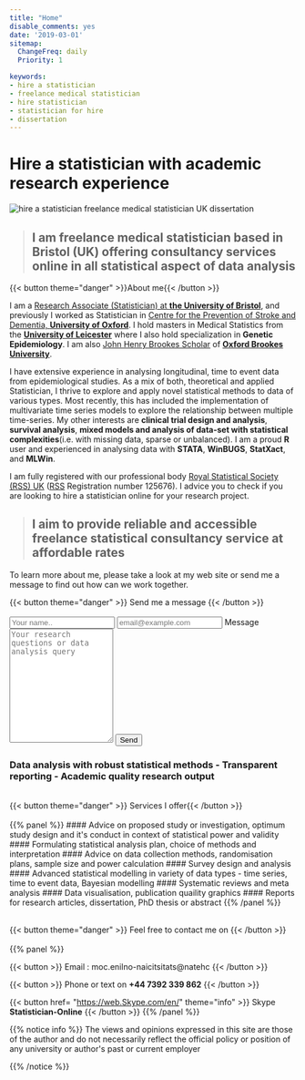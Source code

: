 ```yaml
---
title: "Home"
disable_comments: yes
date: '2019-03-01'
sitemap:
  ChangeFreq: daily
  Priority: 1

keywords:
- hire a statistician
- freelance medical statistician
- hire statistician
- statistician for hire 
- dissertation
---
```

# Hire a statistician with academic research experience

<img alt="hire a statistician freelance medical statistician UK dissertation" src="/images/bio.png" title=“Chetan-Prajapati”/>


> ## I am freelance medical statistician based in Bristol (UK) offering consultancy services online in all statistical aspect of data analysis


{{< button theme="danger" >}}About me{{< /button >}}

I am a [Research Associate (Statistician) at **the University of Bristol**](http://www.bristol.ac.uk/clinical-sciences/people/chetan-a-prajapati/index.html), and previously I worked as Statistician in [Centre for the Prevention of Stroke and Dementia, **University of Oxford**](https://www.ndcn.ox.ac.uk/divisions/cpsd). I hold masters in Medical Statistics from the [**University of Leicester**](https://le.ac.uk/health-sciences) where I also hold specialization in **Genetic Epidemiology**. I am also [John Henry Brookes Scholar](https://www.brookes.ac.uk/studying-at-brookes/finance/postgraduate-finance---uk-and-eu-students/sources-of-funding-for-postgraduate-uk-and-eu-students/) of [**Oxford Brookes University**](https://www.brookes.ac.uk/courses/postgraduate/public-health/). 

I have extensive experience in analysing longitudinal, time to event data from epidemiological studies. As a mix of both, theoretical and applied Statistician, I thrive to explore and apply novel statistical methods to data of various types. Most recently, this has included the implementation of multivariate time series models to explore the relationship between multiple time-series. My other interests are **clinical trial design and analysis**, **survival analysis**, **mixed models and analysis of data-set with statistical complexities**(i.e. with missing data, sparse or unbalanced).  I am a proud **R** user and experienced in analysing data with **STATA**, **WinBUGS**, **StatXact**, and **MLWin**.

I am fully registered with our professional body [Royal Statistical Society (RSS) UK](https://www.rss.org.uk/) ([RSS](http://www.rss.org.uk/RSS/pro_dev/pro_awards/Graduate_statistician/Prof%20reg/Prof_Reg_G.aspx?hkey=6f3595d4-6887-46ea-8025-ebb2daae7dc2) Registration number 125676). I advice you to check if you are looking to hire a statistician online for your research project.

> ## I aim to provide reliable and accessible freelance statistical consultancy service at affordable rates 

To learn more about me, please take a look at my web site or send me a message to find out how can we work together.
<form action="/thankyou" method="post" name="Contact" data-netlify="true" netlify-honeypot="bot-field" netlify >
    {{< button theme="danger" >}} Send me a message {{< /button >}}
    <br>
    <br>
    <input type="text" id="name" name="Your name" placeholder="Your name.. ">
    <input type="text" id="email" name="email" placeholder="email@example.com">
    <label for="message">Message</label>
    <textarea id="message" name="message" placeholder="Your research questions or data analysis query" style="height: 200px"></textarea>
    <input type="submit" value="Send" style="">
</form>

### Data analysis with robust statistical methods - Transparent reporting - Academic quality research output

<br>
{{< button theme="danger" >}} Services I offer{{< /button >}}
<br>
<br>
{{% panel %}}
#### Advice on proposed study or investigation, optimum study design and it's conduct in context of statistical power and validity
#### Formulating statistical analysis plan, choice of methods and interpretation 
#### Advice on data collection methods, randomisation plans, sample size and power calculation 
#### Survey design and analysis
#### Advanced statistical modelling in variety of data types - time series, time to event data, Bayesian modelling
#### Systematic reviews and meta analysis
#### Data visualisation, publication quaility graphics
#### Reports for research articles, dissertation, PhD thesis or abstract
{{% /panel %}}

<br>
<br>

{{< button theme="danger" >}} Feel free to contact me on {{< /button >}}
<br>
<br>
{{% panel %}}

{{< button >}} Email : <span class="reverse">moc.enilno-naicitsitats@natehc</span> {{< /button >}}

{{< button >}} Phone or text on **+44 7392 339 862**  {{< /button >}}

{{< button href= "https://web.Skype.com/en/" theme="info" >}} Skype **Statistician-Online** {{< /button >}}
{{% /panel %}}





{{% notice info %}}
The views and opinions expressed in this site are those of the author and do not necessarily reflect the official policy or position of any university or author's past or current employer

{{% /notice %}}
